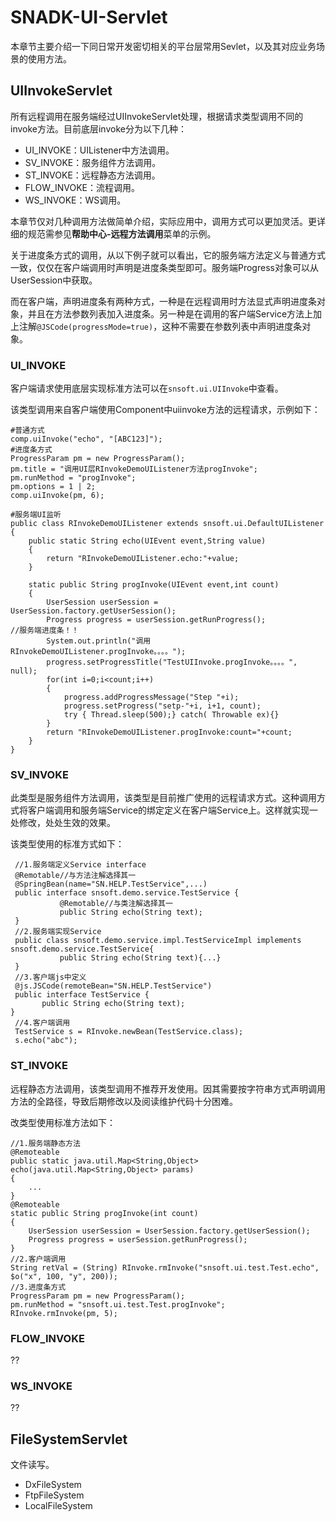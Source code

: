 # SNADK-UI-Servlet

本章节主要介绍一下同日常开发密切相关的平台层常用Sevlet，以及其对应业务场景的使用方法。

## UIInvokeServlet

所有远程调用在服务端经过UIInvokeServlet处理，根据请求类型调用不同的invoke方法。目前底层invoke分为以下几种：

* UI\_INVOKE：UIListener中方法调用。
* SV\_INVOKE：服务组件方法调用。
* ST\_INVOKE：远程静态方法调用。
* FLOW\_INVOKE：流程调用。
* WS\_INVOKE：WS调用。

本章节仅对几种调用方法做简单介绍，实际应用中，调用方式可以更加灵活。更详细的规范需参见**帮助中心-远程方法调用**菜单的示例。

关于进度条方式的调用，从以下例子就可以看出，它的服务端方法定义与普通方式一致，仅仅在客户端调用时声明是进度条类型即可。服务端Progress对象可以从UserSession中获取。

而在客户端，声明进度条有两种方式，一种是在远程调用时方法显式声明进度条对象，并且在方法参数列表加入进度条。另一种是在调用的客户端Service方法上加上注解`@JSCode(progressMode=true)`，这种不需要在参数列表中声明进度条对象。

### UI\_INVOKE

客户端请求使用底层实现标准方法可以在`snsoft.ui.UIInvoke`中查看。

该类型调用来自客户端使用Component中uiinvoke方法的远程请求，示例如下：

```
#普通方式
comp.uiInvoke("echo", "[ABC123]");
#进度条方式
ProgressParam pm = new ProgressParam();
pm.title = "调用UI层RInvokeDemoUIListener方法progInvoke";
pm.runMethod = "progInvoke";
pm.options = 1 | 2;
comp.uiInvoke(pm, 6);

#服务端UI监听
public class RInvokeDemoUIListener extends snsoft.ui.DefaultUIListener 
{
    public static String echo(UIEvent event,String value)
    {
        return "RInvokeDemoUIListener.echo:"+value;
    }

    static public String progInvoke(UIEvent event,int count)
    {
        UserSession userSession = UserSession.factory.getUserSession();
        Progress progress = userSession.getRunProgress();                    //服务端进度条！！
        System.out.println("调用RInvokeDemoUIListener.progInvoke。。。。");
        progress.setProgressTitle("TestUIInvoke.progInvoke。。。。", null);
        for(int i=0;i<count;i++)
        {
            progress.addProgressMessage("Step "+i);
            progress.setProgress("setp-"+i, i+1, count);
            try { Thread.sleep(500);} catch( Throwable ex){}
        }
        return "RInvokeDemoUIListener.progInvoke:count="+count;
    }
}
```

### SV\_INVOKE

此类型是服务组件方法调用，该类型是目前推广使用的远程请求方式。这种调用方式将客户端调用和服务端Service的绑定定义在客户端Service上。这样就实现一处修改，处处生效的效果。

该类型使用的标准方式如下：

```
 //1.服务端定义Service interface
 @Remotable//与方法注解选择其一
 @SpringBean(name="SN.HELP.TestService",...)
 public interface snsoft.demo.service.TestService {
           @Remotable//与类注解选择其一
           public String echo(String text);
 }
 //2.服务端实现Service
 public class snsoft.demo.service.impl.TestServiceImpl implements  snsoft.demo.service.TestService{
           public String echo(String text){...}
 }
 //3.客户端js中定义
 @js.JSCode(remoteBean="SN.HELP.TestService")
 public interface TestService {
       public String echo(String text);
}
 //4.客户端调用
 TestService s = RInvoke.newBean(TestService.class);
 s.echo("abc");
```

### ST\_INVOKE

远程静态方法调用，该类型调用不推荐开发使用。因其需要按字符串方式声明调用方法的全路径，导致后期修改以及阅读维护代码十分困难。

改类型使用标准方法如下：

```
//1.服务端静态方法
@Remoteable
public static java.util.Map<String,Object> echo(java.util.Map<String,Object> params)
{
    ...
}
@Remoteable
static public String progInvoke(int count)
{
    UserSession userSession = UserSession.factory.getUserSession();
    Progress progress = userSession.getRunProgress();
}
//2.客户端调用
String retVal = (String) RInvoke.rmInvoke("snsoft.ui.test.Test.echo", $o("x", 100, "y", 200));
//3.进度条方式
ProgressParam pm = new ProgressParam();
pm.runMethod = "snsoft.ui.test.Test.progInvoke";
RInvoke.rmInvoke(pm, 5);
```

### FLOW\_INVOKE

??

### WS\_INVOKE

??

## FileSystemServlet

文件读写。

* DxFileSystem
* FtpFileSystem
* LocalFileSystem



